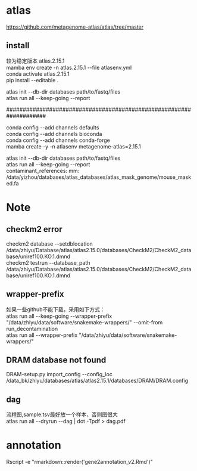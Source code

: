 # atlas
https://github.com/metagenome-atlas/atlas/tree/master  
## install
较为稳定版本  atlas.2.15.1   
mamba env create -n atlas.2.15.1 --file atlasenv.yml  
conda activate atlas.2.15.1   
pip install --editable .  

atlas init --db-dir databases path/to/fastq/files    
atlas run all --keep-going  --report     

####################################################################


conda config --add channels defaults  
conda config --add channels bioconda  
conda config --add channels conda-forge  
mamba create -y -n atlasenv metagenome-atlas=2.15.1  



atlas init --db-dir databases path/to/fastq/files  
atlas run all --keep-going  --report   
contaminant_references:
mm: /data/yizhou/databases/atlas_databases/atlas_mask_genome/mouse_masked.fa


# Note
## checkm2 error  
checkm2 database --setdblocation /data/zhiyu/Database/atlas/atlas2.15.0/databases/CheckM2/CheckM2_database/uniref100.KO.1.dmnd   
checkm2 testrun --database_path /data/zhiyu/Database/atlas/atlas2.15.0/databases/CheckM2/CheckM2_database/uniref100.KO.1.dmnd 

## wrapper-prefix
如果一些github不能下载，采用如下方式：  
atlas run all --keep-going --wrapper-prefix "/data/zhiyu/data/software/snakemake-wrappers/" --omit-from run_decontamination   
atlas run all --wrapper-prefix "/data/zhiyu/data/software/snakemake-wrappers/"  
## DRAM database not found
DRAM-setup.py import_config --config_loc /data_bk/zhiyu/databases/atlas/atlas2.15.1/databases/DRAM/DRAM.config
## dag
流程图,sample.tsv最好放一个样本，否则图很大  
atlas run all --dryrun --dag | dot -Tpdf > dag.pdf  


# annotation
Rscript -e "rmarkdown::render('gene2annotation_v2.Rmd')"
